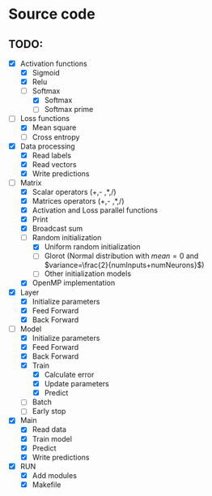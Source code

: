 # Source code

## TODO:

- [x] Activation functions
  - [x] Sigmoid
  - [x] Relu
  - [ ] Softmax
    - [x] Softmax
    - [ ] Softmax prime

- [ ] Loss functions
  - [x] Mean square
  - [ ] Cross entropy

- [x] Data processing
  - [x] Read labels
  - [x] Read vectors
  - [x] Write predictions
  
- [ ] Matrix
  - [x] Scalar operators (+,- ,*,/)
  - [x] Matrices operators (+,- ,*,/)
  - [x] Activation and Loss parallel functions
  - [x] Print
  - [x] Broadcast sum
  - [ ] Random initialization
    - [x] Uniform random initialization
    - [ ] Glorot (Normal distribution with $mean=0$ and $variance=\frac{2}{numInputs+numNeurons}$)
    - [ ] Other initialization models
  - [x] OpenMP implementation
  
- [x] Layer
  - [x] Initialize parameters
  - [x] Feed Forward
  - [x] Back Forward
  
- [ ] Model
  - [x] Initialize parameters
  - [x] Feed Forward
  - [x] Back Forward
  - [x] Train
    - [x] Calculate error
    - [x] Update parameters
    - [x] Predict
  
  - [ ] Batch
  - [ ] Early stop
  
- [x] Main
  - [x] Read data
  - [x] Train model
  - [x] Predict
  - [x] Write predictions
  
- [x] RUN
  - [x] Add modules
  - [x] Makefile
